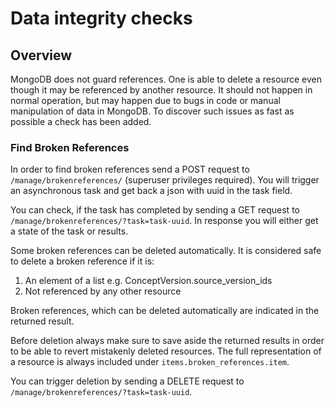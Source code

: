 # Data integrity checks
## Overview

MongoDB does not guard references. One is able to delete a resource even though it may be referenced by another resource. It should not happen in normal operation, but may happen due to bugs in code or manual manipulation of data in MongoDB. To discover such issues as fast as possible a check has been added.

### Find Broken References

In order to find broken references send a POST request to `/manage/brokenreferences/` (superuser privileges required). You will trigger an asynchronous task and get back a json with uuid in the task field.

You can check, if the task has completed by sending a GET request to `/manage/brokenreferences/?task=task-uuid`. In response you will either get a state of the task or results.

Some broken references can be deleted automatically. It is considered safe to delete a broken reference if it is:
1. An element of a list e.g. ConceptVersion.source_version_ids
2. Not referenced by any other resource

Broken references, which can be deleted automatically are indicated in the returned result.

Before deletion always make sure to save aside the returned results in order to be able to revert mistakenly deleted resources. The full representation of a resource is always included under `items.broken_references.item`.

You can trigger deletion by sending a DELETE request to `/manage/brokenreferences/?task=task-uuid`.
